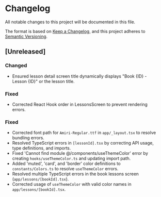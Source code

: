# Changelog
All notable changes to this project will be documented in this file.

The format is based on [Keep a Changelog](https://keepachangelog.com/en/1.0.0/),
and this project adheres to [Semantic Versioning](https://semver.org/spec/v2.0.0.html).

## [Unreleased]

### Changed
- Ensured lesson detail screen title dynamically displays "Book {ID} - Lesson {ID}" or the lesson title.

### Fixed
- Corrected React Hook order in LessonsScreen to prevent rendering errors.

### Fixed
- Corrected font path for `Amiri-Regular.ttf` in `app/_layout.tsx` to resolve bundling errors.
- Resolved TypeScript errors in `[lessonId].tsx` by correcting API usage, type definitions, and imports.
- Fixed 'Cannot find module @/components/useThemeColor' error by creating `hooks/useThemeColor.ts` and updating import path.
- Added 'muted', 'card', and 'border' color definitions to `constants/Colors.ts` to resolve `useThemeColor` errors.
- Resolved multiple TypeScript errors in the book lessons screen (`app/lessons/[bookId].tsx`).
- Corrected usage of `useThemeColor` with valid color names in `app/lessons/[bookId].tsx`.